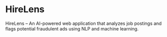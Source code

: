 # HireLens
HireLens – An AI-powered web application that analyzes job postings and flags potential fraudulent ads using NLP and machine learning.

